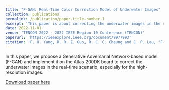 ```yaml
---
title: "F-GAN: Real-Time Color Correction Model of Underwater Images"
collection: publications
permalink: /publication/paper-title-number-1
excerpt: 'This paper is about correcting the underwater images in the real-time scenario.'
date: 2022-11-01
venue: 'TENCON 2022 - 2022 IEEE Region 10 Conference (TENCON)'
paperurl: 'https://ieeexplore.ieee.org/document/9977993'
citation: 'F. H. Yang, R. R. Z. Guo, R. C. C. Cheung and C. P. Lau, "F-GAN: Real-Time Color Correction Model of Underwater Images," TENCON 2022 - 2022 IEEE Region 10 Conference (TENCON), Hong Kong, Hong Kong, 2022, pp. 1-6, doi: 10.1109/TENCON55691.2022.9977993.'
---
```

In this paper, we propose a Generative Adversarial Network-based model (F-GAN) and implement it on the Atlas 200DK board to correct the underwater images in the real-time scenario, especially for the high-resolution images.

[Download paper here](https://ieeexplore.ieee.org/stamp/stamp.jsp?tp=&arnumber=9977993)

